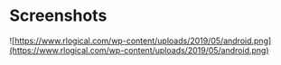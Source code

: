 # Screenshots
![https://www.rlogical.com/wp-content/uploads/2019/05/android.png](https://www.rlogical.com/wp-content/uploads/2019/05/android.png)